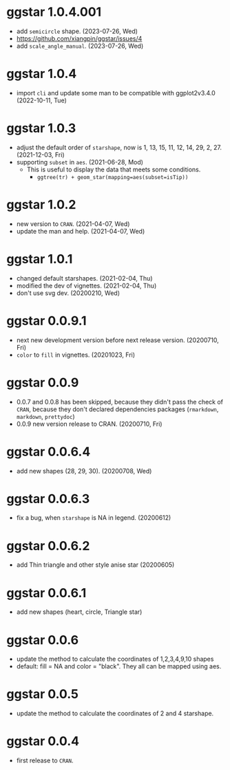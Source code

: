# ggstar 1.0.4.001

+ add `semicircle` shape. (2023-07-26, Wed)
 + https://github.com/xiangpin/ggstar/issues/4
+ add `scale_angle_manual`. (2023-07-26, Wed)

# ggstar 1.0.4

+ import `cli` and update some man to be compatible with ggplot2v3.4.0 (2022-10-11, Tue)

# ggstar 1.0.3

+ adjust the default order of `starshape`, now is 
  1, 13, 15, 11, 12, 14, 29, 2, 27. (2021-12-03, Fri) 
+ supporting `subset` in `aes`. (2021-06-28, Mod)
  - This is useful to display the data that meets some conditions.
    - `ggtree(tr) + geom_star(mapping=aes(subset=isTip))`

# ggstar 1.0.2

+ new version to `CRAN`. (2021-04-07, Wed)
+ update the man and help. (2021-04-07, Wed)

# ggstar 1.0.1

+ changed default starshapes. (2021-02-04, Thu)
+ modified the dev of vignettes. (2021-02-04, Thu)
+ don't use svg dev. (20200210, Wed)

# ggstar 0.0.9.1

+ next new development version before next release version. (20200710, Fri)
+ `color` to `fill` in vignettes. (20201023, Fri)

# ggstar 0.0.9

+ 0.0.7 and 0.0.8 has been skipped, because they didn't pass the check of `CRAN`,
  because they don't declared dependencies packages (`rmarkdown`, `markdown`, `prettydoc`)
+ 0.0.9 new version release to CRAN. (20200710, Fri)

# ggstar 0.0.6.4

+ add new shapes (28, 29, 30). (20200708, Wed)

# ggstar 0.0.6.3

+ fix a bug, when `starshape` is NA in legend. (20200612)

# ggstar 0.0.6.2

+ add Thin triangle and other style anise star (20200605)

# ggstar 0.0.6.1

+ add new shapes (heart, circle, Triangle star)

# ggstar 0.0.6

+ update the method to calculate the coordinates of 1,2,3,4,9,10 shapes
+ default: fill = NA and color = "black". They all can be mapped using aes.

# ggstar 0.0.5

+ update the method to calculate the coordinates of 2 and 4 starshape.

# ggstar 0.0.4

* first release to `CRAN`.
